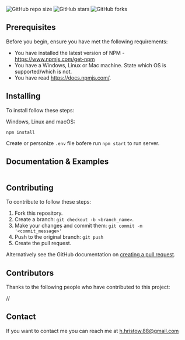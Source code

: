 ![GitHub repo size](https://img.shields.io/github/repo-size/retry2z/ExpressJS-API)
![GitHub stars](https://img.shields.io/github/stars/retry2z/ExpressJS-API?style=social)
![GitHub forks](https://img.shields.io/github/forks/retry2z/ExpressJS-API?style=social)

## Prerequisites

Before you begin, ensure you have met the following requirements:
* You have installed the latest version of NPM - https://www.npmjs.com/get-npm
* You have a Windows, Linux or Mac machine. State which OS is supported/which is not.
* You have read https://docs.npmjs.com/.

## Installing

To install follow these steps:

Windows, Linux and macOS:
```
npm install

```

Create or personize `.env` file bofere run `npm start` to run server.


## Documentation & Examples

```

```

## Contributing

To contribute to follow these steps:

1. Fork this repository.
2. Create a branch: `git checkout -b <branch_name>`.
3. Make your changes and commit them: `git commit -m '<commit_message>'`
4. Push to the original branch: `git push`
5. Create the pull request.

Alternatively see the GitHub documentation on [creating a pull request](https://help.github.com/en/github/collaborating-with-issues-and-pull-requests/creating-a-pull-request).

## Contributors

Thanks to the following people who have contributed to this project:

//

## Contact

If you want to contact me you can reach me at h.hristow.88@gmail.com

